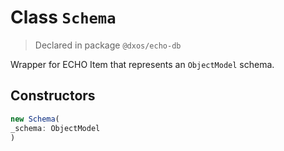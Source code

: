 # Class `Schema`
> Declared in package `@dxos/echo-db`

Wrapper for ECHO Item that represents an  `ObjectModel`  schema.

## Constructors
```ts
new Schema(
_schema: ObjectModel
)
```
